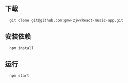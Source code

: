 ## 下载

```
  git clone git@github.com:gmw-zjw/React-music-app.git
```

## 安装依赖

```
  npm install 
```

## 运行 

```
  npm start
```